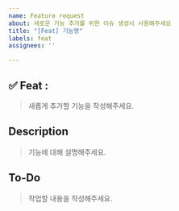 ```yaml
---
name: Feature request
about: 새로운 기능 추가를 위한 이슈 생성시 사용해주세요
title: "[Feat] 기능명"
labels: feat
assignees: ''

---
```


## ✅ Feat : 
> 새롭게 추가할 기능을 작성해주세요.

## Description
> 기능에 대해 설명해주세요.

## To-Do
> 작업할 내용을 작성해주세요.
